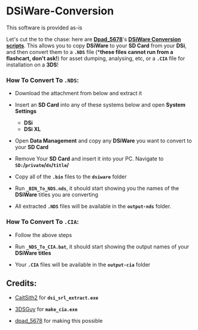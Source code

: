 # DSiWare-Conversion

This software is provided as-is

Let's cut the to the chase: here are **[Dpad_5678](https://gbatemp.net/members/dpad_5678.375705/)**'s **[DSiWare Conversion scripts](https://gbatemp.net/threads/scripts-dsiware-conversion-easily-convert-to-nds-and-cia-files.478575/)**. This allows you to copy **DSiWare** to your **SD Card** from your **DSi**, and then convert them to a **`.NDS`** file (***these files cannot run from a flashcart, don't ask!**) for asset dumping, analysing, etc, or a **`.CIA`** file for installation on a **3DS**!


### How To Convert To **`.NDS`**:

- Download the attachment from below and extract it
- Insert an **SD Card** into any of these systems below and open **System Settings**
  - **DSi**
  - **DSi XL**

- Open **Data Management** and copy any **DSiWare** you want to convert to your **SD Card**
- Remove Your **SD Card** and insert it into your PC. Navigate to **`SD:`/`private`/`ds`/`title`/**
- Copy all of the **`.bin`** files to the **`dsiware`** folder
- Run **`_BIN_To_NDS.nds`**, it should start showing you the names of the **DSiWare** titles you are converting
- All extracted **`.NDS`** files will be available in the **`output-nds`** folder.


### How To Convert To **`.CIA`**:

- Follow the above steps

- Run **`_NDS_To_CIA.bat`**, it should start showing the output names of your **DSiWare titles**

- Your **`.CIA`** files will be available in the **`output-cia`** folder

## Credits:

- [CaitSith2](https://gbatemp.net/members/caitsith2.19974/) for **`dsi_srl_extract.exe`**

- [3DSGuy](https://gbatemp.net/members/3dsguy.304905/) for **`make_cia.exe`**

- [dpad_5678](https://gbatemp.net/members/dpad_5678.375705/) for making this possible
